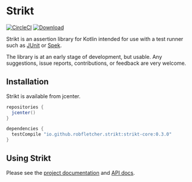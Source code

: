 # Strikt

[![CircleCI](https://circleci.com/gh/robfletcher/strikt/tree/master.svg?style=svg)](https://circleci.com/gh/robfletcher/strikt/tree/master)
[![Download](https://api.bintray.com/packages/robfletcher/maven/strikt-core/images/download.svg) ](https://bintray.com/robfletcher/maven/strikt-core/_latestVersion)

Strikt is an assertion library for Kotlin intended for use with a test runner such as [JUnit](https://junit.org/junit5/) or [Spek](http://spekframework.org/).

The library is at an early stage of development, but usable.
Any suggestions, issue reports, contributions, or feedback are very welcome.

## Installation

Strikt is available from jcenter.

```groovy
repositories { 
  jcenter() 
}

dependencies {
  testCompile "io.github.robfletcher.strikt:strikt-core:0.3.0"
}
```

## Using Strikt

Please see the [project documentation](https://robfletcher.github.io/strikt/) and [API docs](https://robfletcher.github.io/strikt/api/strikt). 
